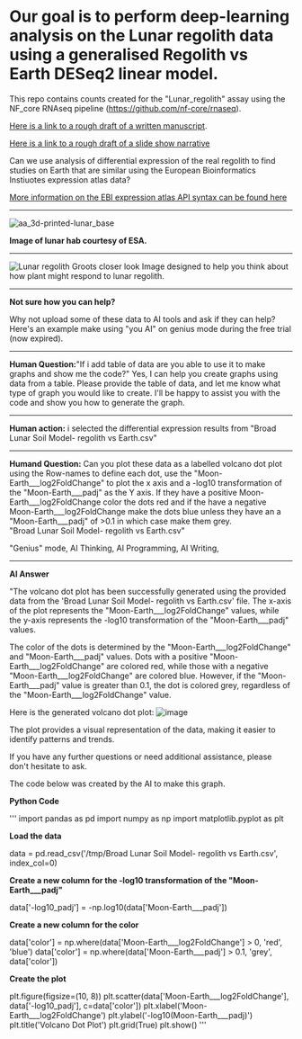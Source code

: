 # Our goal is to perform deep-learning analysis on the Lunar regolith data using a generalised Regolith vs Earth DESeq2 linear model. 

This repo contains counts created for the "Lunar_regolith" assay using the NF_core RNAseq pipeline (https://github.com/nf-core/rnaseq). 

[Here is a link to a rough draft of a written manuscript](https://docs.google.com/document/d/1-np5DNb4gzrFckPqts1aCl-zTZpZt98fSMhH4DehIKQ/edit?usp=sharing). 

[Here is a link to a rough draft of a slide show narrative](https://docs.google.com/presentation/d/1a__b4exPY8by33kcYLlLfEo_rVxcj7CM7w__xbTRThE/edit?usp=sharing) 


Can we use analysis of differential expression of the real regolith to find studies on Earth that are similar using the European Bioinformatics Instiuotes expression atlas data?


[More information on the EBI expression atlas API syntax can be found here](https://github.com/gxa/atlas_gsa/tree/master)


---

![aa_3d-printed-lunar_base](https://github.com/dr-richard-barker/Lunar_regolith_deeplearning/assets/8679982/8ef677e4-5b39-46b2-9467-eaabcd633e7b)

**Image of lunar hab courtesy of ESA.**

---

![Lunar regolith Groots closer look](https://github.com/dr-richard-barker/Lunar_regolith_deeplearning/assets/8679982/3f17413c-2c34-408a-803a-024d78bb2d02)
Image designed to help you think about how plant might respond to lunar regolith. 


---


**Not sure how you can help?** 

Why not upload some of these data to AI tools and ask if they can help?
Here's an example make using "you AI" on genius mode during the free trial (now expired). 

---
**Human Question:**"If i add table of data are you able to use it to make graphs and show me the code?"
Yes, I can help you create graphs using data from a table. 
Please provide the table of data, and let me know what type of graph you would like to create. 
I'll be happy to assist you with the code and show you how to generate the graph.

---
**Human action:** i selected the differential expression results from "Broad Lunar Soil Model- regolith vs Earth.csv"


---
**Humand Question:** Can you plot these data as a labelled volcano dot plot using the Row-names to define each dot, use the "Moon-Earth___log2FoldChange" to plot the x axis and a -log10 transformation of the "Moon-Earth___padj" as the Y axis. If they have a positive Moon-Earth___log2FoldChange color the dots red and if the have a negative Moon-Earth___log2FoldChange make the dots blue unless they have an a "Moon-Earth___padj" of >0.1 in which case make them grey.  
"Broad Lunar Soil Model- regolith vs Earth.csv"

"Genius" mode, AI Thinking, AI Programming, AI Writing,


---

**AI Answer**

"The volcano dot plot has been successfully generated using the provided data from the 'Broad Lunar Soil Model- regolith vs Earth.csv' file. 
The x-axis of the plot represents the "Moon-Earth___log2FoldChange" values, while the y-axis represents the -log10 transformation of the "Moon-Earth___padj" values.

The color of the dots is determined by the "Moon-Earth___log2FoldChange" and "Moon-Earth___padj" values. Dots with a positive "Moon-Earth___log2FoldChange" are colored red, while those with a negative "Moon-Earth___log2FoldChange" are colored blue. However, if the "Moon-Earth___padj" value is greater than 0.1, the dot is colored grey, regardless of the "Moon-Earth___log2FoldChange" value.

Here is the generated volcano dot plot:
![image](https://github.com/dr-richard-barker/Lunar_regolith_AWG/assets/8679982/c34ef772-a31e-4539-9ca2-128d3e59e32b)


The plot provides a visual representation of the data, making it easier to identify patterns and trends. 

If you have any further questions or need additional assistance, please don't hesitate to ask.


The code below was created by the AI to make this graph. 


**Python Code**

'''
import pandas as pd
import numpy as np
import matplotlib.pyplot as plt

**Load the data**

data = pd.read_csv('/tmp/Broad Lunar Soil Model- regolith vs Earth.csv', index_col=0)

**Create a new column for the -log10 transformation of the "Moon-Earth___padj"**

data['-log10_padj'] = -np.log10(data['Moon-Earth___padj'])

**Create a new column for the color**

data['color'] = np.where(data['Moon-Earth___log2FoldChange'] > 0, 'red', 'blue')
data['color'] = np.where(data['Moon-Earth___padj'] > 0.1, 'grey', data['color'])

**Create the plot**

plt.figure(figsize=(10, 8))
plt.scatter(data['Moon-Earth___log2FoldChange'], data['-log10_padj'], c=data['color'])
plt.xlabel('Moon-Earth___log2FoldChange')
plt.ylabel('-log10(Moon-Earth___padj)')
plt.title('Volcano Dot Plot')
plt.grid(True)
plt.show()
'''





